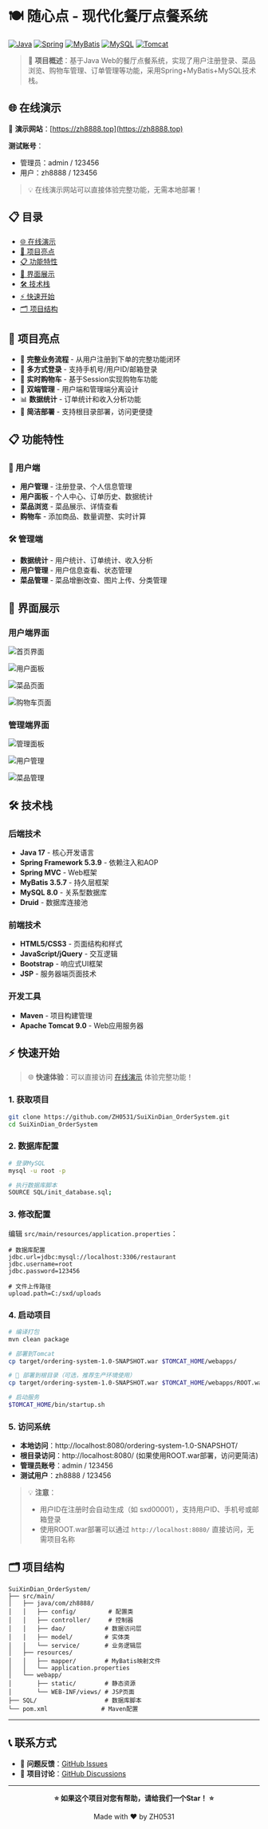 # 🍽️ 随心点 - 现代化餐厅点餐系统

[![Java](https://img.shields.io/badge/Java-17-orange.svg)](https://www.oracle.com/java/)
[![Spring](https://img.shields.io/badge/Spring-5.3.9-green.svg)](https://spring.io/)
[![MyBatis](https://img.shields.io/badge/MyBatis-3.5.7-blue.svg)](https://mybatis.org/)
[![MySQL](https://img.shields.io/badge/MySQL-8.0.33-blue.svg)](https://www.mysql.com/)
[![Tomcat](https://img.shields.io/badge/Tomcat-9.0.8-yellow.svg)](https://tomcat.apache.org/)

> 🎯 **项目概述**：基于Java Web的餐厅点餐系统，实现了用户注册登录、菜品浏览、购物车管理、订单管理等功能，采用Spring+MyBatis+MySQL技术栈。

## 🌐 在线演示

🔗 **演示网站**：[https://zh8888.top](https://zh8888.top)

**测试账号**：
- 管理员：admin / 123456
- 用户：zh8888 / 123456

> 💡 在线演示网站可以直接体验完整功能，无需本地部署！

## 📋 目录

- [🌐 在线演示](#-在线演示)
- [🚀 项目亮点](#-项目亮点)
- [📋 功能特性](#-功能特性)
- [🎨 界面展示](#-界面展示)
- [🛠️ 技术栈](#️-技术栈)
- [⚡ 快速开始](#-快速开始)
- [🗂️ 项目结构](#️-项目结构)

## 🚀 项目亮点

- 🎯 **完整业务流程** - 从用户注册到下单的完整功能闭环
- 🔐 **多方式登录** - 支持手机号/用户ID/邮箱登录
- 🛒 **实时购物车** - 基于Session实现购物车功能
- 👥 **双端管理** - 用户端和管理端分离设计
- 📊 **数据统计** - 订单统计和收入分析功能
- 🚀 **简洁部署** - 支持根目录部署，访问更便捷

## 📋 功能特性

### 👤 用户端
- **用户管理** - 注册登录、个人信息管理
- **用户面板** - 个人中心、订单历史、数据统计
- **菜品浏览** - 菜品展示、详情查看
- **购物车** - 添加商品、数量调整、实时计算

### 🛠️ 管理端
- **数据统计** - 用户统计、订单统计、收入分析
- **用户管理** - 用户信息查看、状态管理
- **菜品管理** - 菜品增删改查、图片上传、分类管理

## 🎨 界面展示

### 用户端界面
<!-- 系统首页 - 展示登录和系统介绍 -->
![首页界面](docs/images/home.png)

<!-- 用户个人中心 - 展示个人信息和订单历史 -->
![用户面板](docs/images/user-dashboard.png)

<!-- 菜品浏览页面 - 展示菜品列表和详情 -->
![菜品页面](docs/images/menu.png)

<!-- 购物车页面 - 展示菜品管理和结算 -->
![购物车页面](docs/images/cart.png)

### 管理端界面
<!-- 管理员数据面板 - 展示统计数据和系统概览 -->
![管理面板](docs/images/admin-dashboard.png)

<!-- 用户管理页面 - 展示用户列表和状态管理 -->
![用户管理](docs/images/admin-users.png)

<!-- 菜品管理页面 - 展示菜品管理和图片上传 -->
![菜品管理](docs/images/admin-menu.png)

## 🛠️ 技术栈

### 后端技术
- **Java 17** - 核心开发语言
- **Spring Framework 5.3.9** - 依赖注入和AOP
- **Spring MVC** - Web框架
- **MyBatis 3.5.7** - 持久层框架
- **MySQL 8.0** - 关系型数据库
- **Druid** - 数据库连接池

### 前端技术
- **HTML5/CSS3** - 页面结构和样式
- **JavaScript/jQuery** - 交互逻辑
- **Bootstrap** - 响应式UI框架
- **JSP** - 服务器端页面技术

### 开发工具
- **Maven** - 项目构建管理
- **Apache Tomcat 9.0** - Web应用服务器

## ⚡ 快速开始

> 🌐 **快速体验**：可以直接访问 [在线演示](https://zh8888.top) 体验完整功能！

### 1. 获取项目
```bash
git clone https://github.com/ZH0531/SuiXinDian_OrderSystem.git
cd SuiXinDian_OrderSystem
```

### 2. 数据库配置
```bash
# 登录MySQL
mysql -u root -p

# 执行数据库脚本
SOURCE SQL/init_database.sql;
```

### 3. 修改配置
编辑 `src/main/resources/application.properties`：
```properties
# 数据库配置
jdbc.url=jdbc:mysql://localhost:3306/restaurant
jdbc.username=root
jdbc.password=123456

# 文件上传路径
upload.path=C:/sxd/uploads
```

### 4. 启动项目
```bash
# 编译打包
mvn clean package

# 部署到Tomcat
cp target/ordering-system-1.0-SNAPSHOT.war $TOMCAT_HOME/webapps/

# 🎯 部署到根目录（可选，推荐生产环境使用）
cp target/ordering-system-1.0-SNAPSHOT.war $TOMCAT_HOME/webapps/ROOT.war

# 启动服务
$TOMCAT_HOME/bin/startup.sh
```

### 5. 访问系统
- **本地访问**：http://localhost:8080/ordering-system-1.0-SNAPSHOT/
- **根目录访问**：http://localhost:8080/ (如果使用ROOT.war部署，访问更简洁)
- **管理员账号**：admin / 123456
- **测试用户**：zh8888 / 123456

> 💡 **注意**：
> - 用户ID在注册时会自动生成（如 sxd00001），支持用户ID、手机号或邮箱登录
> - 使用ROOT.war部署可以通过 `http://localhost:8080/` 直接访问，无需项目名称

## 🗂️ 项目结构

```
SuiXinDian_OrderSystem/
├── src/main/
│   ├── java/com/zh8888/
│   │   ├── config/         # 配置类
│   │   ├── controller/     # 控制器
│   │   ├── dao/           # 数据访问层
│   │   ├── model/         # 实体类
│   │   └── service/       # 业务逻辑层
│   ├── resources/
│   │   ├── mapper/        # MyBatis映射文件
│   │   └── application.properties
│   └── webapp/
│       ├── static/        # 静态资源
│       └── WEB-INF/views/ # JSP页面
├── SQL/                   # 数据库脚本
└── pom.xml               # Maven配置
```

---

## 📞 联系方式

- 🐛 **问题反馈**：[GitHub Issues](https://github.com/ZH0531/SuiXinDian_OrderSystem/issues)
- 💬 **项目讨论**：[GitHub Discussions](https://github.com/ZH0531/SuiXinDian_OrderSystem/discussions)

---

<div align="center">

**⭐ 如果这个项目对您有帮助，请给我们一个Star！ ⭐**

Made with ❤️ by ZH0531

</div>
